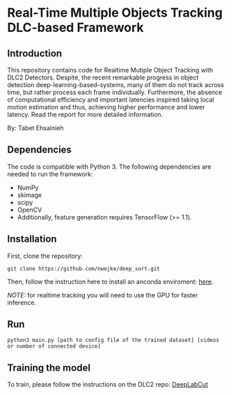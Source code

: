 # Real-Time Multiple Objects Tracking DLC-based Framework 

## Introduction

This repository contains code for Realtime Mutiple Object Tracking with DLC2 Detectors.
Despite, the recent remarkable progress in object detection deep-learning-based-systems, many of them do not track across time, but rather process each frame individually. Furthermore, the absence of computational efficiency and important latencies inspired taking local motion estimation and thus, achieving higher performance and lower latency. Read the report for more
detailed information.

By: Tabet Ehsainieh

## Dependencies
The code is compatible with Python 3. The following dependencies are needed to run the framework:
* NumPy
* skimage
* scipy
* OpenCV
* Additionally, feature generation requires TensorFlow (>= 1.1).

## Installation

First, clone the repository:
```
git clone https://github.com/nwojke/deep_sort.git
```
Then, follow the instruction here to install an anconda enviroment:
[here](https://github.com/AlexEMG/DeepLabCut/blob/master/docs/installation.md).

*NOTE:* for realtime tracking you will need to use the GPU for faster inference.

## Run 
```
python3 main.py [path to config file of the trained dataset] [videos or number of connected device]
```

## Training the model

To train, please follow the instructions on the DLC2 repo:
[DeepLabCut](https://github.com/AlexEMG/DeepLabCut) 

